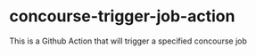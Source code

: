# concourse-trigger-job-action

This is a Github Action that will trigger a specified concourse job
